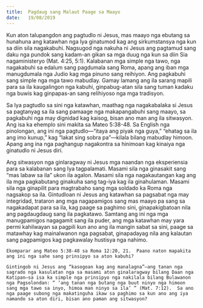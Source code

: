 ```yaml
---
title:  Pagdaug sang Malaut Paage sa Maayo
date:   19/08/2019
---
```


Kun aton talupangdon ang pagtudlo ni Jesus, mas maayo nga ebutang sa hunahuna ang katawhan nga Iya ginatumod kag ang sirkumstansya nga kun sa diin sila nagakabuhi.  Nagsugod nga nakuha ni Jesus ang pagtamud sang daku nga pundok sang kadam-an gikan sa mga duug nga kun sa diin Sia nagaministeryo (Mat. 4:25, 5:1).  Kalabanan mga simple nga tawo, nga nagakabuhi sa edalum sang pagdumala sang Roma, apang ang iban mga manugdumala nga Judio kag mga pinuno sang reihiyon.  Ang pagkabuhi sang simple nga mga tawo mabudlay.   Gamay lamang ang ila sarang mapili para sa ila kaugalingon nga kabuhi, ginpabug-atan sila sang tuman kadaku nga buwis kag ginpapas-an sang relihiyoso nga mga tradisyon.

Sa Iya pagtudlo sa sini nga katawhan, maathag nga nagakabalaka si Jesus sa pagtanyag sa ila sang pamaage nga makapangabuhi sang maayo, sa pagkabuhi nga may dignidad kag kaisog, bisan ano man ang ila sitwasyon.  Ang isa ka ehemplo sini makita sa Mateo 5:38-48.  Sa English nga pinolongan, ang ini nga pagtudlo—“itaya ang piyak nga guya,” “ehatag sa ila ang imo kunup,” kag “lakat sing sobra pa”—kilala bilang mabudlay himoon.  Apang ang ina nga paghangup nagakontra sa hinimoan kag kinaiya nga ginatudlo ni Jesus diri.

Ang sitwasyon nga ginlaragway ni Jesus mga naandan nga eksperiensia para sa kalabanan sang Iya tagpalamati.  Masami sila nga ginasakit sang “mas labaw sa ila” ukon ila agalon.  Masami sila nga nagakautangan kag ang ila mga pagkabutang ginakuha sang tag-iya kag ila ginahulaman.  Masami sila nga ginapilit para magtrabaho sang mga soldado ka Roma nga nagsakop sa ila.  Gintudloan ni Jesus ang katawhan sa pagsabat nga may integridad, trataron ang mga nagapamigos sang mas maayo pa sang sa nagakadapat para sa ila, kag paage sa paghimo sini, ginapakigbatoan nila ang pagdaugdaug sang ila pagkatawo.  Samtang ang ini nga mga manugpamigos nagagamit sang ila puder, ang mga katawhan may yara permi kahilwayan sa pagpili kun ano ang ila mangin sabat sa sini, paage sa matawhay kag mainalwanon nga pagsabat, ginapadayag nila ang kalautan sang pagpamigos kag pagkawalay hustisya nga nahimo.

`Ekomparar ang Mateo 5:38-48 sa Roma 12:20, 21.  Paano naton mapakita ang ini nga sahe sang prinsipyo sa aton kabuhi?`

`Gintingob ni Jesus ang “kasogoan kag ang manalagna”—ang tanan nga sagrado nga kasulatan nga sa masami aton ginalaragway bilang Daan nga Katipan—sa isa ka simple nga prinsipyo nga nakilala bilang Bulawanon nga Pagsolondan: “ ‘ang tanan nga butang nga buut ninyo nga himoon sang mga tawo sa inyo, himoa man ninyo sa ila’ ” (Mat. 7:12).  Sa ano nga paage subong nga makatinguha ikaw sa paghimo sa kun ano ang iya namando sa aton diri, bisan ano paman ang sitwasyon?`